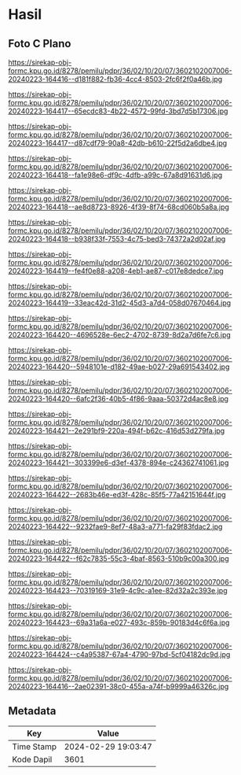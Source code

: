 # Hasil

## Foto C Plano

https://sirekap-obj-formc.kpu.go.id/8278/pemilu/pdpr/36/02/10/20/07/3602102007006-20240223-164416--d181f882-fb36-4cc4-8503-2fc6f2f0a46b.jpg

https://sirekap-obj-formc.kpu.go.id/8278/pemilu/pdpr/36/02/10/20/07/3602102007006-20240223-164417--65ecdc83-4b22-4572-99fd-3bd7d5b17306.jpg

https://sirekap-obj-formc.kpu.go.id/8278/pemilu/pdpr/36/02/10/20/07/3602102007006-20240223-164417--d87cdf79-90a8-42db-b610-22f5d2a6dbe4.jpg

https://sirekap-obj-formc.kpu.go.id/8278/pemilu/pdpr/36/02/10/20/07/3602102007006-20240223-164418--fa1e98e6-df9c-4dfb-a99c-67a8d91631d6.jpg

https://sirekap-obj-formc.kpu.go.id/8278/pemilu/pdpr/36/02/10/20/07/3602102007006-20240223-164418--ae8d8723-8926-4f39-8f74-68cd060b5a8a.jpg

https://sirekap-obj-formc.kpu.go.id/8278/pemilu/pdpr/36/02/10/20/07/3602102007006-20240223-164418--b938f33f-7553-4c75-bed3-74372a2d02af.jpg

https://sirekap-obj-formc.kpu.go.id/8278/pemilu/pdpr/36/02/10/20/07/3602102007006-20240223-164419--fe4f0e88-a208-4eb1-ae87-c017e8dedce7.jpg

https://sirekap-obj-formc.kpu.go.id/8278/pemilu/pdpr/36/02/10/20/07/3602102007006-20240223-164419--33eac42d-31d2-45d3-a7d4-058d07670464.jpg

https://sirekap-obj-formc.kpu.go.id/8278/pemilu/pdpr/36/02/10/20/07/3602102007006-20240223-164420--4696528e-6ec2-4702-8739-8d2a7d6fe7c6.jpg

https://sirekap-obj-formc.kpu.go.id/8278/pemilu/pdpr/36/02/10/20/07/3602102007006-20240223-164420--5948101e-d182-49ae-b027-29a691543402.jpg

https://sirekap-obj-formc.kpu.go.id/8278/pemilu/pdpr/36/02/10/20/07/3602102007006-20240223-164420--6afc2f36-40b5-4f86-9aaa-50372d4ac8e8.jpg

https://sirekap-obj-formc.kpu.go.id/8278/pemilu/pdpr/36/02/10/20/07/3602102007006-20240223-164421--2e291bf9-220a-494f-b62c-416d53d279fa.jpg

https://sirekap-obj-formc.kpu.go.id/8278/pemilu/pdpr/36/02/10/20/07/3602102007006-20240223-164421--303399e6-d3ef-4378-894e-c24362741061.jpg

https://sirekap-obj-formc.kpu.go.id/8278/pemilu/pdpr/36/02/10/20/07/3602102007006-20240223-164422--2683b46e-ed3f-428c-85f5-77a42151644f.jpg

https://sirekap-obj-formc.kpu.go.id/8278/pemilu/pdpr/36/02/10/20/07/3602102007006-20240223-164422--9232fae9-8ef7-48a3-a771-fa29f83fdac2.jpg

https://sirekap-obj-formc.kpu.go.id/8278/pemilu/pdpr/36/02/10/20/07/3602102007006-20240223-164422--f62c7835-55c3-4baf-8563-510b9c00a300.jpg

https://sirekap-obj-formc.kpu.go.id/8278/pemilu/pdpr/36/02/10/20/07/3602102007006-20240223-164423--70319169-31e9-4c9c-a1ee-82d32a2c393e.jpg

https://sirekap-obj-formc.kpu.go.id/8278/pemilu/pdpr/36/02/10/20/07/3602102007006-20240223-164423--69a31a6a-e027-493c-859b-90183d4c6f6a.jpg

https://sirekap-obj-formc.kpu.go.id/8278/pemilu/pdpr/36/02/10/20/07/3602102007006-20240223-164424--c4a95387-67a4-4790-97bd-5cf04182dc9d.jpg

https://sirekap-obj-formc.kpu.go.id/8278/pemilu/pdpr/36/02/10/20/07/3602102007006-20240223-164416--2ae02391-38c0-455a-a74f-b9999a46326c.jpg


## Metadata

| Key        | Value               |
| ---------- | ------------------- |
| Time Stamp | 2024-02-29 19:03:47 |
| Kode Dapil | 3601                |




